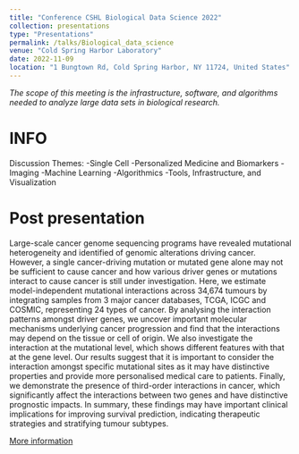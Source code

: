 ```yaml
---
title: "Conference CSHL Biological Data Science 2022"
collection: presentations
type: "Presentations"
permalink: /talks/Biological_data_science
venue: "Cold Spring Harbor Laboratory"
date: 2022-11-09
location: "1 Bungtown Rd, Cold Spring Harbor, NY 11724, United States"
---
```


*The scope of this meeting is the infrastructure, software, and algorithms needed to analyze large data sets in biological research.*

INFO
======

Discussion Themes:
-Single Cell
-Personalized Medicine and Biomarkers
-Imaging
-Machine Learning
-Algorithmics
-Tools, Infrastructure, and Visualization


Post presentation
======
Large-scale cancer genome sequencing programs have revealed mutational heterogeneity and identified of genomic alterations driving cancer. However, a single cancer-driving mutation or mutated gene alone may not be sufficient to cause cancer and how various driver genes or mutations interact to cause cancer is still under investigation. Here, we estimate model-independent mutational interactions across 34,674 tumours by integrating samples from 3 major cancer databases, TCGA, ICGC and COSMIC, representing 24 types of cancer. By analysing the interaction patterns amongst driver genes, we uncover important molecular mechanisms underlying cancer progression and find that the interactions may depend on the tissue or cell of origin. We also investigate the interaction at the mutational level, which shows different features with that at the gene level. Our results suggest that it is important to consider the interaction amongst specific mutational sites as it may have distinctive properties and provide more personalised medical care to patients. Finally, we demonstrate the presence of third-order interactions in cancer, which significantly affect the interactions between two genes and have distinctive prognostic impacts. In summary, these findings may have important clinical implications for improving survival prediction, indicating therapeutic strategies and stratifying tumour subtypes.

[More information](/images/CSHL_poster_Yuelin_Final.pdf)


